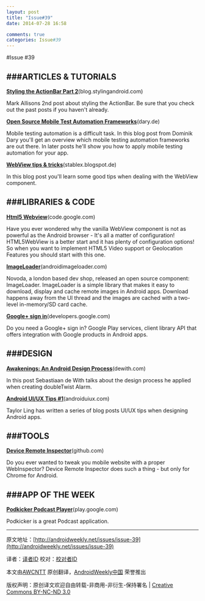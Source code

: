 ```yaml
---
layout: post
title: "Issue#39"
date: 2014-07-28 16:58

comments: true
categories: Issue#39
---
```


#Issue #39

###ARTICLES & TUTORIALS
---

[**Styling the ActionBar Part 2**](http://blog.stylingandroid.com/archives/1249)(blog.stylingandroid.com)

Mark Allisons 2nd post about styling the ActionBar. Be sure that you check out the past posts if you haven't already.

 
[**Open Source Mobile Test Automation Frameworks**](http://www.dary.de/2012/03/open-source-mobile-test-automation-frameworks/)(dary.de)

Mobile testing automation is a difficult task. In this blog post from Dominik Dary you'll get an overview which mobile testing automation frameworks are out there. In later posts he'll show you how to apply mobile testing automation for your app.

[**WebView tips & tricks**](http://stablex.blogspot.de/2012/08/android-webview-tips-tricks.html)(stablex.blogspot.de)

In this blog post you'll learn some good tips when dealing with the WebView component.

###LIBRARIES & CODE
---

[**Html5 Webview**](http://code.google.com/p/html5webview/)(code.google.com)

Have you ever wondered why the vanilla WebView component is not as powerful as the Android browser - It's all a matter of configuration! HTML5WebView is a better start and it has plenty of configuration options! So when you want to implement HTML5 Video support or Geolocation Features you should start with this one.

[**ImageLoader**](http://androidimageloader.com/)(androidimageloader.com)

Novoda, a london based dev shop, released an open source component: ImageLoader. ImageLoader is a simple library that makes it easy to download, display and cache remote images in Android apps. Download happens away from the UI thread and the images are cached with a two-level in-memory/SD card cache.

[**Google+ sign in**](https://developers.google.com/android/google-play-services/)(developers.google.com)

Do you need a Google+ sign in? Google Play services, client library API that offers integration with Google products in Android apps.

###DESIGN
---

[**Awakenings: An Android Design Process**](http://dewith.com/2012/an-android-design-process/)(dewith.com)

In this post Sebastiaan de With talks about the design process he applied when creating doubleTwist Alarm.

 
[**Android UI/UX Tips #1**](http://androiduiux.com/2012/08/23/android-uiux-tips-1/)(androiduiux.com)

Taylor Ling has written a series of blog posts UI/UX tips when designing Android apps.

###TOOLS
---

[**Device Remote Inspector**](https://github.com/subtleGradient/DeviceRemoteInspector.app)(github.com)

Do you ever wanted to tweak you mobile website with a proper WebInspector? Device Remote Inspector does such a thing - but only for Chrome for Android.

###APP OF THE WEEK
---

[**Podkicker Podcast Player**](https://play.google.com/store/apps/details?id=ait.podka)(play.google.com)

Podkicker is a great Podcast application.

---


原文地址：[http://androidweekly.net/issues/issue-39](http://androidweekly.net/issues/issue-39)

译者：[译者ID](https://github.com/译者ID) 校对：[校对者ID](https://github.com/校对者ID)

本文由[AWCNTT](https://github.com/AWCNTT) 原创翻译，[AndroidWeekly中国](http://www.androidweekly.cn/) 荣誉推出

版权声明：原创译文欢迎自由转载-非商用-非衍生-保持署名 | [Creative Commons BY-NC-ND 3.0](http://creativecommons.org/licenses/by-nc-nd/3.0/deed.zh)